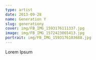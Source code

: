 ```yaml
---
type: artist
date: 2013-09-28
name: Generation Y
slug: generationy
cover: img/FB_IMG_1593176111337.jpg
image: img/FB_IMG_1572423065413.jpg
portrait: img/FB_IMG_1593176103688.jpg
---
```



Lorem Ipsum
